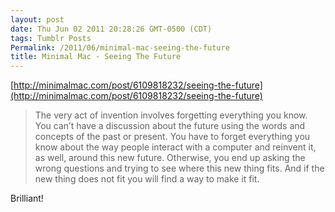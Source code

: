```yaml
---
layout: post
date: Thu Jun 02 2011 20:28:26 GMT-0500 (CDT)
tags: Tumblr Posts
Permalink: /2011/06/minimal-mac-seeing-the-future
title: Minimal Mac - Seeing The Future
---
```


[http://minimalmac.com/post/6109818232/seeing-the-future](http://minimalmac.com/post/6109818232/seeing-the-future)

> The very act of invention involves forgetting everything you know. You can’t have a discussion about the future using the words and concepts of the past or present. You have to forget everything you know about the way people interact with a computer and reinvent it, as well, around this new future. Otherwise, you end up asking the wrong questions and trying to see where this new thing fits. And if the new thing does not fit you will find a way to make it fit.

Brilliant!
